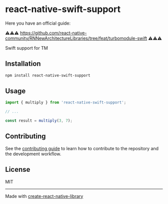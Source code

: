# react-native-swift-support

Here you have an official guide:

⚠️⚠️⚠️ https://github.com/react-native-community/RNNewArchitectureLibraries/tree/feat/turbomodule-swift ⚠️⚠️⚠️

Swift support for TM
## Installation

```sh
npm install react-native-swift-support
```

## Usage


```js
import { multiply } from 'react-native-swift-support';

// ...

const result = multiply(3, 7);
```

## Contributing

See the [contributing guide](CONTRIBUTING.md) to learn how to contribute to the repository and the development workflow.

## License

MIT

---

Made with [create-react-native-library](https://github.com/callstack/react-native-builder-bob)
